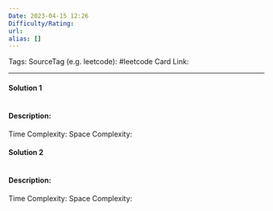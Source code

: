 ```yaml
---
Date: 2023-04-15 12:26
Difficulty/Rating:
url: 
alias: []
---
```

Tags: 
SourceTag (e.g. leetcode): #leetcode
Card Link: 

---
#### Solution 1

```go

```

#### Description:


Time Complexity:
Space Complexity:


#### Solution 2

```go

```

#### Description:


Time Complexity:
Space Complexity: